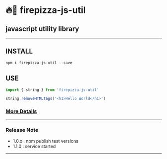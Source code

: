 # 🔥🍕 firepizza-js-util
## javascript utility library
---
## INSTALL 
```javascript
npm i firepizza-js-util --save
```

## USE
```javascript
import { string } from 'firepizza-js-util'

string.removeHTMLTags('<h1>Hello World</h1>')
```

### [More Details](https://github.com/hooni24/firepizza-js-util/wiki)
---
### Release Note
- 1.0.x : npm publish test versions
- 1.1.0 : service started
---